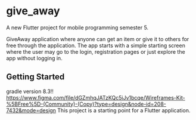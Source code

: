 # give_away

A new Flutter project for mobile programming semester 5.

GiveAway application where anyone can get an item or give it to others for free through 
the application. The app starts with a simple starting screen where the user may go to
the login, registration pages or just explore the app without logging in. 






## Getting Started
gradle version 8.3!!
https://www.figma.com/file/dGZmhqJATzKQc5iJv1bcqe/Wireframes-Kit-%5BFree%5D-(Community)-(Copy)?type=design&node-id=208-7432&mode=design
This project is a starting point for a Flutter application.

